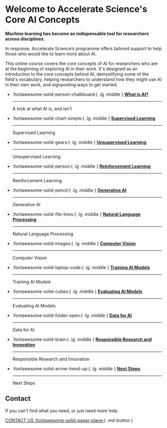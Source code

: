 # Welcome to Accelerate Science's Core AI Concepts

**Machine learning has become an indispensable tool for researchers across disciplines.**

In response, Accelerate Science’s programme offers tailored support to help those who would like to learn more about AI. 

This online course covers the core concepts of AI for researchers who are at the beginning of exploring AI in their work. It's designed as an introduction to the core concepts behind AI, demystifying some of the field's vocabulary, helping researchers to understand how they might use AI in their own work, and signposting ways to get started. 




<div class="grid cards" markdown>

-   :fontawesome-solid-person-chalkboard:{ .lg .middle } [__What is AI?__](what-is-ai.md)

    ---
    A look at what AI is, and isn't

</div>



<div class="grid cards" markdown>

-   :fontawesome-solid-chart-simple:{ .lg .middle } [__Supervised Learning__](supervised-learning.md)

    ---
    Supervised Learning

</div>


<div class="grid cards" markdown>

-   :fontawesome-solid-gears:{ .lg .middle } [__Unsupervised Learning__](unsupervised-learning.md)

    ---
    Unsupervised Learning

</div>


<div class="grid cards" markdown>

-   :fontawesome-solid-person:{ .lg .middle } [__Reinforcement Learning__](reinforcement-learning.md)

    ---
    Reinforcement Learning

</div>

<div class="grid cards" markdown>

-   :fontawesome-solid-pencil:{ .lg .middle } [__Generative AI__](generative-ai.md)

    ---
    Generative AI

</div>


<div class="grid cards" markdown>

-   :fontawesome-solid-file-lines:{ .lg .middle } [__Natural Language Processing__](nlp.md)

    ---
    Natural Language Processing

</div>

<div class="grid cards" markdown>

-   :fontawesome-solid-images:{ .lg .middle } [__Computer Vision__](image.md)

    ---
    Computer Vision

</div>


<div class="grid cards" markdown>

-   :fontawesome-solid-laptop-code:{ .lg .middle } [__Training AI Models__](training.md)

    ---
    Training AI Models

</div>

<div class="grid cards" markdown>

-   :fontawesome-solid-cubes:{ .lg .middle } [__Evaluating AI Models__](evaluating.md)

    ---
    Evaluating AI Models

</div>

<div class="grid cards" markdown>

-   :fontawesome-solid-folder-open:{ .lg .middle } [__Data for AI__](data.md)

    ---
    Data for AI

</div>

<div class="grid cards" markdown>

-   :fontawesome-solid-brain:{ .lg .middle } [__Responsible Research and Innovation__](responsible-research-innovation.md)

    ---
    Responsible Research and Innovation

</div>


<div class="grid cards" markdown>

-   :fontawesome-solid-arrow-trend-up:{ .lg .middle } [__Next Steps__](next-steps.md)

    ---
    Next Steps

</div>


## Contact
If you can't find what you need, or just need more help

[CONTACT US :fontawesome-solid-paper-plane:](mailto:accelerate-mle@cst.cam.ac.uk){ .md-button }